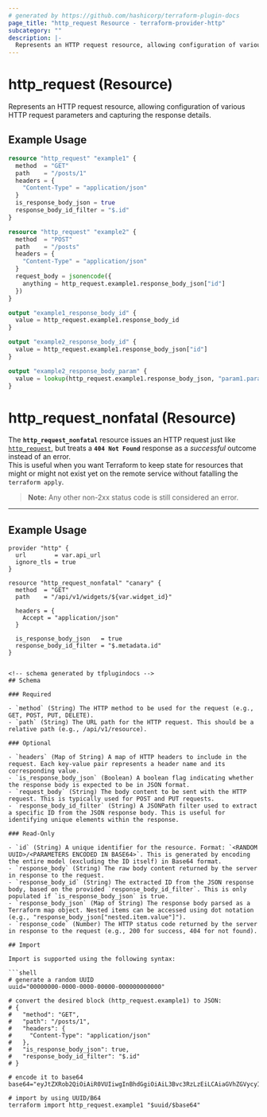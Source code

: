 ```yaml
---
# generated by https://github.com/hashicorp/terraform-plugin-docs
page_title: "http_request Resource - terraform-provider-http"
subcategory: ""
description: |-
  Represents an HTTP request resource, allowing configuration of various HTTP request parameters and capturing the response details.
---
```


# http_request (Resource)

Represents an HTTP request resource, allowing configuration of various HTTP request parameters and capturing the response details.

## Example Usage

```terraform
resource "http_request" "example1" {
  method  = "GET"
  path    = "/posts/1"
  headers = {
    "Content-Type" = "application/json"
  }
  is_response_body_json = true
  response_body_id_filter = "$.id"
}

resource "http_request" "example2" {
  method  = "POST"
  path    = "/posts"
  headers = {
    "Content-Type" = "application/json"
  }
  request_body = jsonencode({
    anything = http_request.example1.response_body_json["id"]
  })
}

output "example1_response_body_id" {
  value = http_request.example1.response_body_id
}

output "example2_response_body_id" {
  value = http_request.example1.response_body_json["id"]
}

output "example2_response_body_param" {
  value = lookup(http_request.example1.response_body_json, "param1.param2.value", "")
}
```
# http_request_nonfatal (Resource)

The **`http_request_nonfatal`** resource issues an HTTP request just like  
[`http_request`](./request.md), but treats a **`404 Not Found`** response as a
_successful_ outcome instead of an error.  
This is useful when you want Terraform to keep state for resources that might
or might not exist yet on the remote service without fatalling the `terraform apply`.

> **Note:** Any other non-2xx status code is still considered an error.

---

## Example Usage

```hcl
provider "http" {
  url        = var.api_url
  ignore_tls = true
}

resource "http_request_nonfatal" "canary" {
  method  = "GET"
  path    = "/api/v1/widgets/${var.widget_id}"

  headers = {
    Accept = "application/json"
  }

  is_response_body_json   = true
  response_body_id_filter = "$.metadata.id"
}


<!-- schema generated by tfplugindocs -->
## Schema

### Required

- `method` (String) The HTTP method to be used for the request (e.g., GET, POST, PUT, DELETE).
- `path` (String) The URL path for the HTTP request. This should be a relative path (e.g., /api/v1/resource).

### Optional

- `headers` (Map of String) A map of HTTP headers to include in the request. Each key-value pair represents a header name and its corresponding value.
- `is_response_body_json` (Boolean) A boolean flag indicating whether the response body is expected to be in JSON format.
- `request_body` (String) The body content to be sent with the HTTP request. This is typically used for POST and PUT requests.
- `response_body_id_filter` (String) A JSONPath filter used to extract a specific ID from the JSON response body. This is useful for identifying unique elements within the response.

### Read-Only

- `id` (String) A unique identifier for the resource. Format: `<RANDOM UUID>/<PARAMETERS ENCODED IN BASE64>`. This is generated by encoding the entire model (excluding the ID itself) in Base64 format.
- `response_body` (String) The raw body content returned by the server in response to the request.
- `response_body_id` (String) The extracted ID from the JSON response body, based on the provided `response_body_id_filter`. This is only populated if `is_response_body_json` is true.
- `response_body_json` (Map of String) The response body parsed as a Terraform map object. Nested items can be accessed using dot notation (e.g., "response_body_json["nested.item.value"]").
- `response_code` (Number) The HTTP status code returned by the server in response to the request (e.g., 200 for success, 404 for not found).

## Import

Import is supported using the following syntax:

```shell
# generate a random UUID
uuid="00000000-0000-0000-00000-000000000000"

# convert the desired block (http_request.example1) to JSON:
# {
#   "method": "GET",
#   "path": "/posts/1",
#   "headers": {
#     "Content-Type": "application/json"
#   },
#   "is_response_body_json": true,
#   "response_body_id_filter": "$.id"
# }

# encode it to base64
base64="eyJtZXRob2QiOiAiR0VUIiwgInBhdGgiOiAiL3Bvc3RzLzEiLCAiaGVhZGVycyI6IHsiQ29udGVudC1UeXBlIjogImFwcGxpY2F0aW9uL2pzb24ifSwgImlzX3Jlc3BvbnNlX2JvZHlfanNvbiI6IHRydWUsICJyZXNwb25zZV9ib2R5X2lkX2ZpbHRlciI6ICIkLmlkIn0="

# import by using UUID/B64
terraform import http_request.example1 "$uuid/$base64"
```
